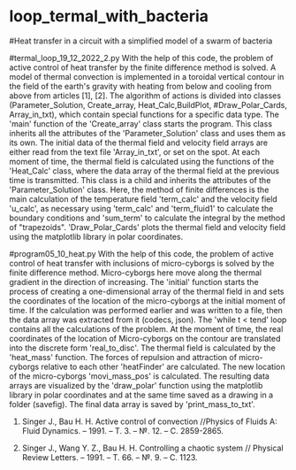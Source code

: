 # loop_termal_with_bacteria

#Heat transfer in a circuit with a simplified model of a swarm of bacteria

#termal_loop_19_12_2022_2.py
With the help of this code, the problem of active control of heat transfer by the finite difference method is solved.
A model of thermal convection is implemented in a toroidal vertical contour in the field of the earth's gravity with heating from below and cooling from above from articles [1], [2].
The algorithm of actions is divided into classes (Parameter_Solution, Create_array, Heat_Calc,BuildPlot, #Draw_Polar_Cards, Array_in_txt), which contain special functions for a specific data type.
The 'main' function of the 'Create_array' class starts the program.
This class inherits all the attributes of the 'Parameter_Solution' class and uses them as its own.
The initial data of the thermal field and velocity field arrays are either read from the text file 'Array_in_txt', or set on the spot.
At each moment of time, the thermal field is calculated using the functions of the 'Heat_Calc' class, where the data array of the thermal field at the previous time is transmitted.
This class is a child and inherits the attributes of the 'Parameter_Solution' class.
Here, the method of finite differences is the main calculation of the temperature field 'term_calc' and the velocity field 'u_calc', as necessary using 'term_calc' and 'term_fluid1' to calculate the boundary conditions and 'sum_term' to calculate the integral by the method of "trapezoids".
'Draw_Polar_Cards' plots the thermal field and velocity field using the matplotlib library in polar coordinates.


#program05_10_heat.py
With the help of this code, the problem of active control of heat transfer with inclusions of micro-cyborgs is solved by the finite difference method.  Micro-cyborgs here move along the thermal gradient in the direction of increasing.
The 'initial' function starts the process of creating a one-dimensional array of the thermal field in and sets the coordinates of the location of the micro-cyborgs at the initial moment of time. 
If the calculation was performed earlier and was written to a file, then the data array was extracted from it (codecs, json).
The 'while t < tend' loop  contains all the calculations of the problem.
At the moment of time, the real coordinates of the location of Micro-cyborgs on the contour are translated into the discrete form 'real_to_disc'. 
The thermal field is calculated by the 'heat_mass' function. 
The forces of repulsion and attraction of micro-cyborgs relative to each other 'heatFinder' are calculated.
The new location of the micro-cyborgs 'movi_mass_pos' is calculated.
The resulting data arrays are visualized by the 'draw_polar' function using the matplotlib library in polar coordinates and at the same time saved as a drawing in a folder (savefig).
The final data array is saved by 'print_mass_to_txt'.


1.	Singer J., Bau H. H. Active control of convection //Physics of Fluids A: Fluid Dynamics. – 1991. – Т. 3. – №. 12. – С. 2859-2865.

2. Singer J., Wang Y. Z., Bau H. H. Controlling a chaotic system // Physical Review Letters. – 1991. – Т. 66. – №. 9. – С. 1123.
